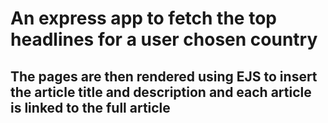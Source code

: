# An express app to fetch the top headlines for a user chosen country
## The pages are then rendered using EJS to insert the article title and description and each article is linked to the full article
